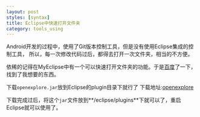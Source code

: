 ```yaml
---
layout: post
styles: [syntax]
title: Eclipse中快速打开文件夹
category: tools_using
---
```


Android开发的过程中，使用了Git版本控制工具，但是没有使用Eclipse集成的控制工具，
所以，每一次修改代码过后，都得去打开一次文件夹，相当的不方便。

依稀的记得在MyEclipse中有一个可以快速打开文件夹的功能。于是[百度](http://www.baidu.com)了一下，
找到了我想要的东西。

下载`openexplore.jar`放到Eclipse的plugin目录下就行了
下载地址:[openexplore](2014-08-19/openexplorer_100.jar)

下载完成过后，将这个`jar`文件放到**/eclipse/plugins**下就可以了，重启Eclipse就可以使用了。
